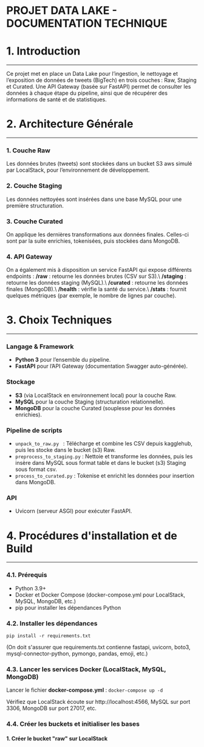 # PROJET DATA LAKE - DOCUMENTATION TECHNIQUE 


# 1. Introduction
---
Ce projet met en place un Data Lake pour l’ingestion, le nettoyage et l’exposition de données de tweets (BigTech) en trois couches : Raw, Staging et Curated.
Une API Gateway (basée sur FastAPI) permet de consulter les données à chaque étape du pipeline, ainsi que de récupérer des informations de santé et de statistiques.

# 2. Architecture Générale
---
### 1. Couche Raw
Les données brutes (tweets) sont stockées dans un bucket S3 aws simulé par LocalStack, pour l’environnement de développement.

### 2. Couche Staging
Les données nettoyées sont insérées dans une base MySQL pour une première structuration.

### 3. Couche Curated
On applique les dernières transformations aux données finales. Celles-ci sont par la suite enrichies, tokenisées, puis stockées dans MongoDB.

### 4. API Gateway
On a également mis à disposition un service FastAPI qui expose différents endpoints :
**/raw** : retourne les données brutes (CSV sur S3).\\
**/staging** : retourne les données staging (MySQL).\\
**/curated** : retourne les données finales (MongoDB).\\
**/health** : vérifie la santé du service.\\
**/stats** : fournit quelques métriques (par exemple, le nombre de lignes par couche).

# 3. Choix Techniques
---
### Langage & Framework
- **Python 3** pour l’ensemble du pipeline.
- **FastAPI** pour l’API Gateway (documentation Swagger auto-générée).

### Stockage
- **S3** (via LocalStack en environnement local) pour la couche Raw.
- **MySQL** pour la couche Staging (structuration relationnelle).
- **MongoDB** pour la couche Curated (souplesse pour les données enrichies).

### Pipeline de scripts
- ``unpack_to_raw.py `` : Télécharge et combine les CSV depuis kagglehub, puis les stocke dans le bucket (s3) Raw.
- ``preprocess_to_staging.py`` : Nettoie et transforme les données, puis les insère dans MySQL sous format table et dans le bucket (s3) Staging sous format csv.
- ``process_to_curated.py`` : Tokenise et enrichit les données pour insertion dans MongoDB.

### API
- Uvicorn (serveur ASGI) pour exécuter FastAPI.

# 4. Procédures d'installation et de Build
---
### 4.1. Prérequis
- Python 3.9+
- Docker et Docker Compose (docker-compose.yml pour LocalStack, MySQL, MongoDB, etc.)
- pip pour installer les dépendances Python

### 4.2. Installer les dépendances
``pip install -r requirements.txt``

(On doit s'assurer que requirements.txt contienne fastapi, uvicorn, boto3, mysql-connector-python, pymongo, pandas, emoji, etc.)

### 4.3. Lancer les services Docker (LocalStack, MySQL, MongoDB)
Lancer le fichier **docker-compose.yml** : ``docker-compose up -d``

Vérifiez que LocalStack écoute sur http://localhost:4566, MySQL sur port 3306, MongoDB sur port 27017, etc.

### 4.4. Créer les buckets et initialiser les bases
#### 1. Créer le bucket "raw" sur LocalStack 
